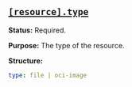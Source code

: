 <a href="#heading--resource.type"><h2 id="heading--resource.type">`[resource].type`</h2></a>

**Status:** Required.

**Purpose:** The type of the resource.

**Structure:** 

```yaml
type: file | oci-image
```
